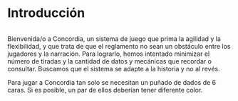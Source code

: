 # Introducción

<div data-full-width="true">

<figure><img src=".gitbook/assets/DALL·E 2024-01-17 14.25.17 - A wide-format version of the previously created dark and chaotic futuristic street scene, with the same intricate network of bridges, walkways, and lu.png" alt=""><figcaption></figcaption></figure>

</div>

Bienvenida/o a Concordia, un sistema de juego que prima la agilidad y la flexibilidad, y que trata de que el reglamento no sean un obstáculo entre los jugadores y la narración. Para lograrlo, hemos intentado minimizar el número de tiradas y la cantidad de datos y mecánicas que recordar o consultar. Buscamos que el sistema se adapte a la historia y no al revés.

Para jugar a Concordia tan solo se necesitan un puñado de dados de 6 caras. Si es posible, un par de ellos deberían tener diferente color.
